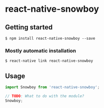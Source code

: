 # react-native-snowboy

## Getting started

`$ npm install react-native-snowboy --save`

### Mostly automatic installation

`$ react-native link react-native-snowboy`

## Usage
```javascript
import Snowboy from 'react-native-snowboy';

// TODO: What to do with the module?
Snowboy;
```
